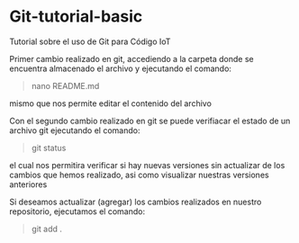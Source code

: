 # Git-tutorial-basic
Tutorial sobre el uso de Git para Código IoT

Primer cambio realizado en git, accediendo a la carpeta donde se encuentra 
almacenado el archivo y ejecutando el comando:

>nano README.md

mismo que nos permite editar el contenido del archivo

Con el segundo cambio realizado en git se puede verifiacar el estado de un archivo
git ejecutando el comando:

>git status

el cual nos permitira verificar si hay nuevas versiones sin actualizar de los
cambios que hemos realizado, asi como visualizar nuestras versiones anteriores

Si deseamos actualizar (agregar) los cambios realizados en nuestro repositorio,
ejecutamos el comando:

>git add <NombreDelArchivo>.<ExtensionDelArchivo>
